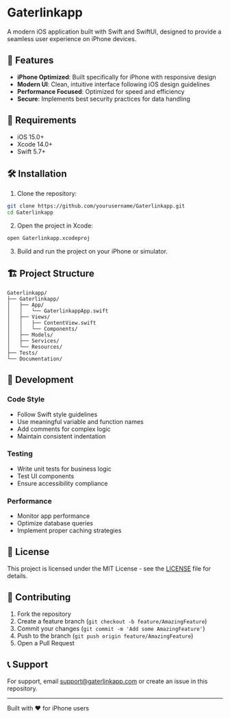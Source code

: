 # Gaterlinkapp

A modern iOS application built with Swift and SwiftUI, designed to provide a seamless user experience on iPhone devices.

## 🚀 Features

- **iPhone Optimized**: Built specifically for iPhone with responsive design
- **Modern UI**: Clean, intuitive interface following iOS design guidelines
- **Performance Focused**: Optimized for speed and efficiency
- **Secure**: Implements best security practices for data handling

## 📱 Requirements

- iOS 15.0+
- Xcode 14.0+
- Swift 5.7+

## 🛠 Installation

1. Clone the repository:
```bash
git clone https://github.com/yourusername/Gaterlinkapp.git
cd Gaterlinkapp
```

2. Open the project in Xcode:
```bash
open Gaterlinkapp.xcodeproj
```

3. Build and run the project on your iPhone or simulator.

## 🏗 Project Structure

```
Gaterlinkapp/
├── Gaterlinkapp/
│   ├── App/
│   │   └── GaterlinkappApp.swift
│   ├── Views/
│   │   ├── ContentView.swift
│   │   └── Components/
│   ├── Models/
│   ├── Services/
│   └── Resources/
├── Tests/
└── Documentation/
```

## 🔧 Development

### Code Style
- Follow Swift style guidelines
- Use meaningful variable and function names
- Add comments for complex logic
- Maintain consistent indentation

### Testing
- Write unit tests for business logic
- Test UI components
- Ensure accessibility compliance

### Performance
- Monitor app performance
- Optimize database queries
- Implement proper caching strategies

## 📄 License

This project is licensed under the MIT License - see the [LICENSE](LICENSE) file for details.

## 🤝 Contributing

1. Fork the repository
2. Create a feature branch (`git checkout -b feature/AmazingFeature`)
3. Commit your changes (`git commit -m 'Add some AmazingFeature'`)
4. Push to the branch (`git push origin feature/AmazingFeature`)
5. Open a Pull Request

## 📞 Support

For support, email support@gaterlinkapp.com or create an issue in this repository.

---

Built with ❤️ for iPhone users

